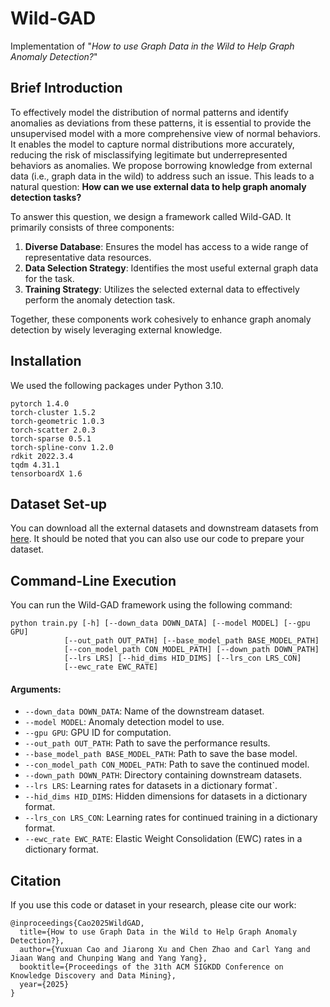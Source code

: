 # Wild-GAD
Implementation of "*How to use Graph Data in the Wild to Help Graph Anomaly Detection?*"
## Brief Introduction

To effectively model the distribution of normal patterns and identify anomalies as deviations from these patterns, it is essential to provide the unsupervised model with a more comprehensive
view of normal behaviors. It enables the model to capture normal distributions more accurately, reducing the risk of misclassifying legitimate but underrepresented behaviors as anomalies. We propose borrowing knowledge from external data (i.e., graph data in the wild) to address such an issue. This leads to a natural question: **How can we use external data to help graph anomaly detection tasks?**

To answer this question, we design a framework called Wild-GAD. It primarily consists of three components:

1. **Diverse Database**: Ensures the model has access to a wide range of representative data resources.
2. **Data Selection Strategy**: Identifies the most useful external graph data for the task.
3. **Training Strategy**: Utilizes the selected external data to effectively perform the anomaly detection task.

Together, these components work cohesively to enhance graph anomaly detection by wisely leveraging external knowledge.

## Installation
We used the following packages under Python 3.10.
```
pytorch 1.4.0
torch-cluster 1.5.2
torch-geometric 1.0.3
torch-scatter 2.0.3
torch-sparse 0.5.1
torch-spline-conv 1.2.0
rdkit 2022.3.4
tqdm 4.31.1
tensorboardX 1.6
```
## Dataset Set-up

You can download all the external datasets  and downstream datasets from [here](https://modelscope.cn/datasets/WildGAD/WildGAD). It should be noted that you can also use our code to prepare your dataset. 

## Command-Line Execution
You can run the Wild-GAD framework using the following command:
```
python train.py [-h] [--down_data DOWN_DATA] [--model MODEL] [--gpu GPU] 
            [--out_path OUT_PATH] [--base_model_path BASE_MODEL_PATH] 
            [--con_model_path CON_MODEL_PATH] [--down_path DOWN_PATH] 
            [--lrs LRS] [--hid_dims HID_DIMS] [--lrs_con LRS_CON] 
            [--ewc_rate EWC_RATE]
```
#### Arguments:

- `--down_data DOWN_DATA`: Name of the downstream dataset.
- `--model MODEL`: Anomaly detection model to use.
- `--gpu GPU`: GPU ID for computation.
- `--out_path OUT_PATH`: Path to save the performance results.
- `--base_model_path BASE_MODEL_PATH`: Path to save the base model.
- `--con_model_path CON_MODEL_PATH`: Path to save the continued model.
- `--down_path DOWN_PATH`: Directory containing downstream datasets.
- `--lrs LRS`: Learning rates for datasets in a dictionary format`.
- `--hid_dims HID_DIMS`: Hidden dimensions for datasets in a dictionary format.
- `--lrs_con LRS_CON`: Learning rates for continued training in a dictionary format.
- `--ewc_rate EWC_RATE`: Elastic Weight Consolidation (EWC) rates in a dictionary format.

## Citation
If you use this code or dataset in your research, please cite our work:
```
@inproceedings{Cao2025WildGAD,
  title={How to use Graph Data in the Wild to Help Graph Anomaly Detection?},
  author={Yuxuan Cao and Jiarong Xu and Chen Zhao and Carl Yang and Jiaan Wang and Chunping Wang and Yang Yang},
  booktitle={Proceedings of the 31th ACM SIGKDD Conference on Knowledge Discovery and Data Mining},
  year={2025}
}
```
